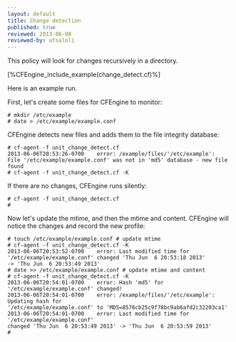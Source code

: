 ```yaml
---
layout: default
title: Change detection
published: true
reviewed: 2013-06-08
reviewed-by: atsaloli
---
```


This policy will look for changes recursively in a directory.

[%CFEngine_include_example(change_detect.cf)%]

Here is an example run.

First, let's create some files for CFEngine to monitor:


```
# mkdir /etc/example
# date > /etc/example/example.conf
```

CFEngine detects new files and adds them to the file integrity database:

```
# cf-agent -f unit_change_detect.cf
2013-06-06T20:53:26-0700    error: /example/files/'/etc/example':
File '/etc/example/example.conf' was not in 'md5' database - new file found
# cf-agent -f unit_change_detect.cf -K
```

If there are no changes, CFEngine runs silently:

```
# cf-agent -f unit_change_detect.cf
#
```

Now let's update the mtime, and then the mtime and content.
CFEngine will notice the changes and record the new profile:

```
# touch /etc/example/example.conf # update mtime
# cf-agent -f unit_change_detect.cf -K
2013-06-06T20:53:52-0700    error: Last modified time for
'/etc/example/example.conf' changed 'Thu Jun  6 20:53:18 2013'
-> 'Thu Jun  6 20:53:49 2013'
# date >> /etc/example/example.conf # update mtime and content
# cf-agent -f unit_change_detect.cf -K
2013-06-06T20:54:01-0700    error: Hash 'md5' for '/etc/example/example.conf' changed!
2013-06-06T20:54:01-0700    error: /example/files/'/etc/example': Updating hash for
'/etc/example/example.conf' to 'MD5=8576cb25c9f78bc9ab6afd2c32203ca1'
2013-06-06T20:54:01-0700    error: Last modified time for '/etc/example/example.conf'
changed 'Thu Jun  6 20:53:49 2013' -> 'Thu Jun  6 20:53:59 2013'
#
```
